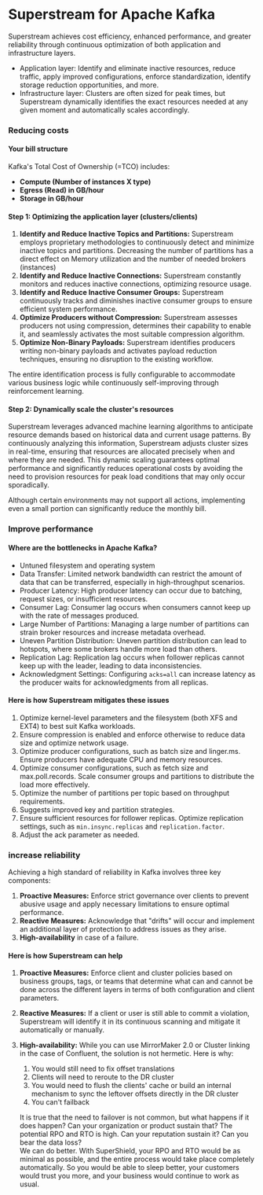 # Superstream for Apache Kafka

Superstream achieves cost efficiency, enhanced performance, and greater reliability through continuous optimization of both application and infrastructure layers.

* Application layer: Identify and eliminate inactive resources, reduce traffic, apply improved configurations, enforce standardization, identify storage reduction opportunities, and more.
* Infrastructure layer: Clusters are often sized for peak times, but Superstream dynamically identifies the exact resources needed at any given moment and automatically scales accordingly.

### Reducing costs

#### Your bill structure

Kafka's Total Cost of Ownership (=TCO) includes:

* **Compute (Number of instances X type)**
* **Egress (Read) in GB/hour**
* **Storage in GB/hour**

#### Step 1: Optimizing the application layer (clusters/clients)

1. **Identify and Reduce Inactive Topics and Partitions:** Superstream employs proprietary methodologies to continuously detect and minimize inactive topics and partitions. Decreasing the number of partitions has a direct effect on Memory utilization and the number of needed brokers (instances)
2. **Identify and Reduce Inactive Connections:** Superstream constantly monitors and reduces inactive connections, optimizing resource usage.
3. **Identify and Reduce Inactive Consumer Groups:** Superstream continuously tracks and diminishes inactive consumer groups to ensure efficient system performance.
4. **Optimize Producers without Compression:** Superstream assesses producers not using compression, determines their capability to enable it, and seamlessly activates the most suitable compression algorithm.
5. **Optimize Non-Binary Payloads:** Superstream identifies producers writing non-binary payloads and activates payload reduction techniques, ensuring no disruption to the existing workflow.

The entire identification process is fully configurable to accommodate various business logic while continuously self-improving through reinforcement learning.&#x20;

#### Step 2: Dynamically scale the cluster's resources

Superstream leverages advanced machine learning algorithms to anticipate resource demands based on historical data and current usage patterns. By continuously analyzing this information, Superstream adjusts cluster sizes in real-time, ensuring that resources are allocated precisely when and where they are needed. This dynamic scaling guarantees optimal performance and significantly reduces operational costs by avoiding the need to provision resources for peak load conditions that may only occur sporadically.

Although certain environments may not support all actions, implementing even a small portion can significantly reduce the monthly bill.

### Improve performance

#### Where are the bottlenecks in Apache Kafka?

* Untuned filesystem and operating system
* Data Transfer: Limited network bandwidth can restrict the amount of data that can be transferred, especially in high-throughput scenarios.
* Producer Latency: High producer latency can occur due to batching, request sizes, or insufficient resources.
* Consumer Lag: Consumer lag occurs when consumers cannot keep up with the rate of messages produced.
* Large Number of Partitions: Managing a large number of partitions can strain broker resources and increase metadata overhead.
* Uneven Partition Distribution: Uneven partition distribution can lead to hotspots, where some brokers handle more load than others.
* Replication Lag: Replication lag occurs when follower replicas cannot keep up with the leader, leading to data inconsistencies.
* Acknowledgment Settings: Configuring `acks=all` can increase latency as the producer waits for acknowledgments from all replicas.

#### Here is how Superstream mitigates these issues

1. Optimize kernel-level parameters and the filesystem (both XFS and EXT4) to best suit Kafka workloads.
2. Ensure compression is enabled and enforce otherwise to reduce data size and optimize network usage.
3. Optimize producer configurations, such as batch size and linger.ms. Ensure producers have adequate CPU and memory resources.
4. Optimize consumer configurations, such as fetch size and max.poll.records. Scale consumer groups and partitions to distribute the load more effectively.
5. Optimize the number of partitions per topic based on throughput requirements.
6. Suggests improved key and partition strategies.
7. Ensure sufficient resources for follower replicas. Optimize replication settings, such as `min.insync.replicas` and `replication.factor`.
8. Adjust the ack parameter as needed.

### increase reliability

Achieving a high standard of reliability in Kafka involves three key components:

1. **Proactive Measures:** Enforce strict governance over clients to prevent abusive usage and apply necessary limitations to ensure optimal performance.
2. **Reactive Measures:** Acknowledge that "drifts" will occur and implement an additional layer of protection to address issues as they arise.
3. **High-availability** in case of a failure.

#### Here is how Superstream can help

1. **Proactive Measures:** Enforce client and cluster policies based on business groups, tags, or teams that determine what can and cannot be done across the different layers in terms of both configuration and client parameters.
2. **Reactive Measures:** If a client or user is still able to commit a violation, Superstream will identify it in its continuous scanning and mitigate it automatically or manually.
3.  **High-availability:** While you can use MirrorMaker 2.0 or Cluster linking in the case of Confluent, the solution is not hermetic. Here is why:

    1. You would still need to fix offset translations
    2. Clients will need to reroute to the DR cluster
    3. You would need to flush the clients' cache or build an internal mechanism to sync the leftover offsets directly in the DR cluster
    4. You can't failback

    It is true that the need to failover is not common, but what happens if it does happen? Can your organization or product sustain that? The potential RPO and RTO is high. Can your reputation sustain it? Can you bear the data loss?\
    We can do better. With SuperShield, your RPO and RTO would be as minimal as possible, and the entire process would take place completely automatically. So you would be able to sleep better, your customers would trust you more, and your business would continue to work as usual.
